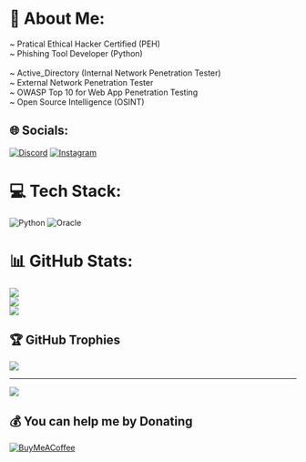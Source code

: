 # 💫 About Me:
~ Pratical Ethical Hacker Certified (PEH) <br> ~ Phishing Tool Developer (Python) <br><br> ~ Active_Directory (Internal Network Penetration Tester)<br>~ External Network Penetration Tester <br>~ OWASP Top 10 for Web App Penetration Testing<br>~ Open Source Intelligence (OSINT)<br>


## 🌐 Socials:
[![Discord](https://img.shields.io/badge/Discord-%237289DA.svg?logo=discord&logoColor=white)](htttps://discord.gg/h3k0r) [![Instagram](https://img.shields.io/badge/Instagram-%23E4405F.svg?logo=Instagram&logoColor=white)](https://instagram.com/msfcode) 

# 💻 Tech Stack:
![Python](https://img.shields.io/badge/python-3670A0?style=for-the-badge&logo=python&logoColor=ffdd54) ![Oracle](https://img.shields.io/badge/Oracle-F80000?style=for-the-badge&logo=oracle&logoColor=white)
# 📊 GitHub Stats:
![](https://github-readme-stats.vercel.app/api?username=msfcode&theme=monokai&hide_border=false&include_all_commits=true&count_private=true)<br/>
![](https://github-readme-streak-stats.herokuapp.com/?user=msfcode&theme=monokai&hide_border=false)<br/>
![](https://github-readme-stats.vercel.app/api/top-langs/?username=msfcode&theme=monokai&hide_border=false&include_all_commits=true&count_private=true&layout=compact)

## 🏆 GitHub Trophies
![](https://github-profile-trophy.vercel.app/?username=msfcode&theme=nord&no-frame=false&no-bg=false&margin-w=4)

---
[![](https://visitcount.itsvg.in/api?id=msfcode&icon=0&color=0)](https://visitcount.itsvg.in)

  ## 💰 You can help me by Donating
  [![BuyMeACoffee](https://img.shields.io/badge/Buy%20Me%20a%20Coffee-ffdd00?style=for-the-badge&logo=buy-me-a-coffee&logoColor=black)](https://buymeacoffee.com/msfcode) 

  <!-- Proudly created with GPRM ( https://gprm.itsvg.in ) -->
  
